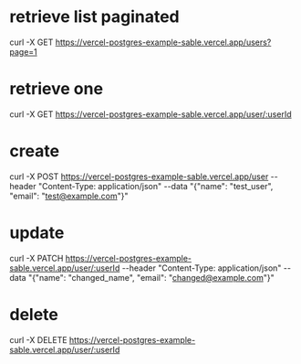 # retrieve list paginated
curl -X GET https://vercel-postgres-example-sable.vercel.app/users?page=1

# retrieve one
curl -X GET https://vercel-postgres-example-sable.vercel.app/user/:userId

# create
curl -X POST https://vercel-postgres-example-sable.vercel.app/user --header "Content-Type: application/json" --data "{\"name\": \"test_user\", \"email\": \"test@example.com\"}"

# update
curl -X PATCH https://vercel-postgres-example-sable.vercel.app/user/:userId --header "Content-Type: application/json" --data "{\"name\": \"changed_name\", \"email\": \"changed@example.com\"}"

# delete
curl -X DELETE  https://vercel-postgres-example-sable.vercel.app/user/:userId
